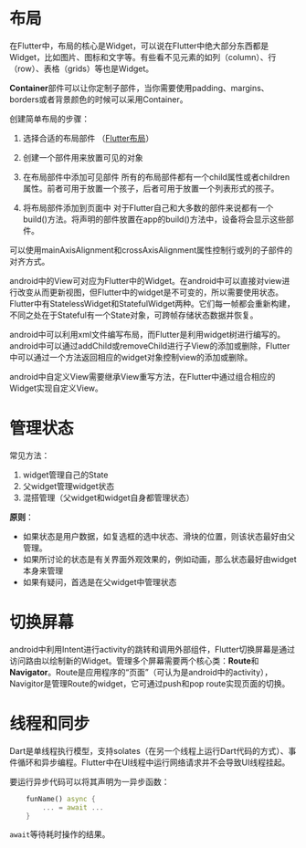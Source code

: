 # 布局
在Flutter中，布局的核心是Widget，可以说在Flutter中绝大部分东西都是Widget，比如图片、图标和文字等。有些看不见元素的如列（column）、行（row）、表格（grids）等也是Widget。

**Container**部件可以让你定制子部件，当你需要使用padding、margins、borders或者背景颜色的时候可以采用Container。

创建简单布局的步骤：

1. 选择合适的布局部件 （<a href="https://flutter.io/widgets/">Flutter布局</a>）
2. 创建一个部件用来放置可见的对象
3. 在布局部件中添加可见部件
所有的布局部件都有一个child属性或者children属性。前者可用于放置一个孩子，后者可用于放置一个列表形式的孩子。

4. 将布局部件添加到页面中
对于Flutter自己和大多数的部件来说都有一个build()方法。将声明的部件放置在app的build()方法中，设备将会显示这些部件。

可以使用mainAxisAlignment和crossAxisAlignment属性控制行或列的子部件的对齐方式。

android中的View可对应为Flutter中的Widget。在android中可以直接对view进行改变从而更新视图，但Flutter中的widget是不可变的，所以需要使用状态。Flutter中有StatelessWidget和StatefulWidget两种。它们每一帧都会重新构建，不同之处在于Stateful有一个State对象，可跨帧存储状态数据并恢复。

android中可以利用xml文件编写布局，而Flutter是利用widget树进行编写的。android中可以通过addChild或removeChild进行子View的添加或删除，Flutter中可以通过一个方法返回相应的widget对象控制view的添加或删除。

android中自定义View需要继承View重写方法，在Flutter中通过组合相应的Widget实现自定义View。

# 管理状态
常见方法：

1. widget管理自己的State
2. 父widget管理widget状态
3. 混搭管理（父widget和widget自身都管理状态）

**原则**：

- 如果状态是用户数据，如复选框的选中状态、滑块的位置，则该状态最好由父管理。
- 如果所讨论的状态是有关界面外观效果的，例如动画，那么状态最好由widget本身来管理
- 如果有疑问，首选是在父widget中管理状态

# 切换屏幕

android中利用Intent进行activity的跳转和调用外部组件，Flutter切换屏幕是通过访问路由以绘制新的Widget。管理多个屏幕需要两个核心类：**Route**和**Navigator**。Route是应用程序的“页面”（可认为是android中的activity），Navigitor是管理Route的widget，它可通过push和pop route实现页面的切换。

# 线程和同步

Dart是单线程执行模型，支持solates（在另一个线程上运行Dart代码的方式）、事件循环和异步编程。Flutter中在UI线程中运行网络请求并不会导致UI线程挂起。

要运行异步代码可以将其声明为一异步函数：

~~~dart
	funName() async {
    	... = await ...
    }
~~~

```await```等待耗时操作的结果。
